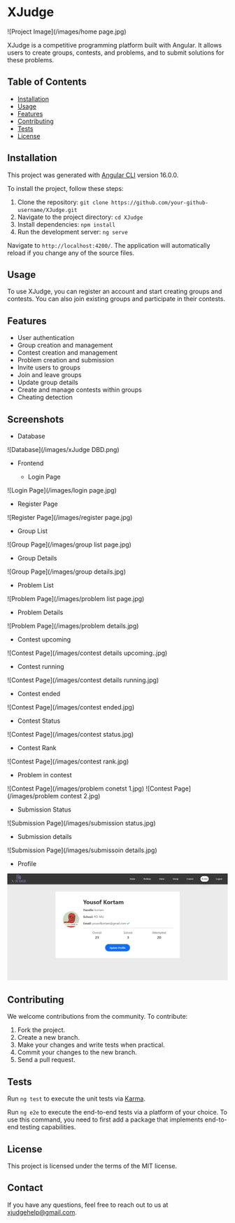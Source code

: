 # XJudge

![Project Image](/images/home page.jpg)

XJudge is a competitive programming platform built with Angular. It allows users to create groups, contests, and problems, and to submit solutions for these problems.

## Table of Contents

- [Installation](#installation)
- [Usage](#usage)
- [Features](#features)
- [Contributing](#contributing)
- [Tests](#tests)
- [License](#license)

## Installation

This project was generated with [Angular CLI](https://github.com/angular/angular-cli) version 16.0.0.

To install the project, follow these steps:

1. Clone the repository: `git clone https://github.com/your-github-username/XJudge.git`
2. Navigate to the project directory: `cd XJudge`
3. Install dependencies: `npm install`
4. Run the development server: `ng serve`

Navigate to `http://localhost:4200/`. The application will automatically reload if you change any of the source files.

## Usage

To use XJudge, you can register an account and start creating groups and contests. You can also join existing groups and participate in their contests.

## Features

- User authentication
- Group creation and management
- Contest creation and management
- Problem creation and submission
- Invite users to groups
- Join and leave groups
- Update group details
- Create and manage contests within groups
- Cheating detection

## Screenshots

- Database

![Database](/images/xJudge DBD.png)

- Frontend

  - Login Page

![Login Page](/images/login page.jpg)

  - Register Page

![Register Page](/images/register page.jpg)

  - Group List

![Group Page](/images/group list page.jpg)

  - Group Details

![Group Page](/images/group details.jpg)

  - Problem List

![Problem Page](/images/problem list page.jpg)

  - Problem Details

![Problem Page](/images/problem details.jpg)

  - Contest upcoming

![Contest Page](/images/contest details upcoming..jpg)

  - Contest running

![Contest Page](/images/contest details running.jpg)

  - Contest ended

![Contest Page](/images/contest ended.jpg)

  - Contest Status

![Contest Page](/images/contest status.jpg)

  - Contest Rank

![Contest Page](/images/contest rank.jpg)

  - Problem in contest

![Contest Page](/images/problem conetst 1.jpg)
![Contest Page](/images/problem contest 2.jpg)

  - Submission Status

![Submission Page](/images/submission status.jpg)

  - Submission details

![Submission Page](/images/submissoin details.jpg)

  - Profile

![Problem Page](/images/profile.jpg)

## Contributing

We welcome contributions from the community. To contribute:

1. Fork the project.
2. Create a new branch.
3. Make your changes and write tests when practical.
4. Commit your changes to the new branch.
5. Send a pull request.

## Tests

Run `ng test` to execute the unit tests via [Karma](https://karma-runner.github.io).

Run `ng e2e` to execute the end-to-end tests via a platform of your choice. To use this command, you need to first add a package that implements end-to-end testing capabilities.

## License

This project is licensed under the terms of the MIT license.

## Contact

If you have any questions, feel free to reach out to us at [xjudgehelp@gmail.com](mailto:xjudgehelp@gmail.com).
